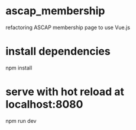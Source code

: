 # ascap_membership
refactoring ASCAP membership page to use Vue.js

# install dependencies
npm install

# serve with hot reload at localhost:8080
npm run dev
